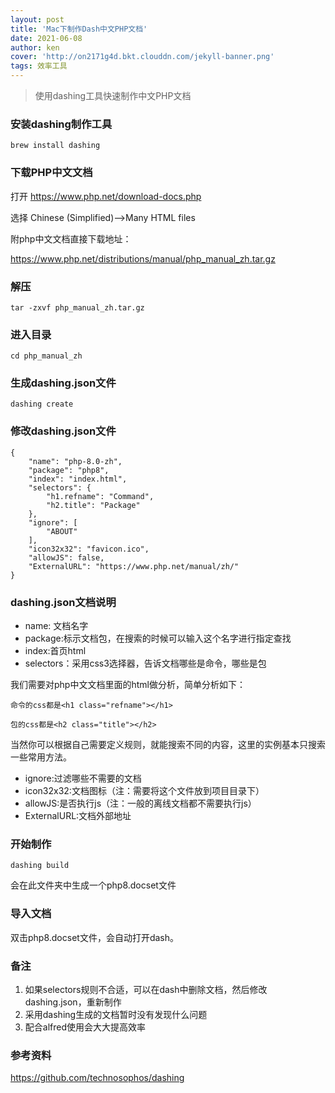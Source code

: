 ```yaml
---
layout: post
title: 'Mac下制作Dash中文PHP文档'
date: 2021-06-08
author: ken
cover: 'http://on2171g4d.bkt.clouddn.com/jekyll-banner.png'
tags: 效率工具
---
```


> 使用dashing工具快速制作中文PHP文档

### 安装dashing制作工具
    brew install dashing

### 下载PHP中文文档
打开 https://www.php.net/download-docs.php

选择 Chinese (Simplified)-->Many HTML files

附php中文文档直接下载地址：

https://www.php.net/distributions/manual/php_manual_zh.tar.gz

### 解压
    tar -zxvf php_manual_zh.tar.gz

### 进入目录
    cd php_manual_zh

### 生成dashing.json文件
    dashing create

### 修改dashing.json文件
```
{
    "name": "php-8.0-zh",
    "package": "php8",
    "index": "index.html",
    "selectors": {
        "h1.refname": "Command",
        "h2.title": "Package"
    },
    "ignore": [
        "ABOUT"
    ],
    "icon32x32": "favicon.ico",
    "allowJS": false,
    "ExternalURL": "https://www.php.net/manual/zh/"
}
```

### dashing.json文档说明
- name: 文档名字
- package:标示文档包，在搜索的时候可以输入这个名字进行指定查找
- index:首页html
- selectors：采用css3选择器，告诉文档哪些是命令，哪些是包

我们需要对php中文文档里面的html做分析，简单分析如下：

    命令的css都是<h1 class="refname"></h1>
    
    包的css都是<h2 class="title"></h2>

当然你可以根据自己需要定义规则，就能搜索不同的内容，这里的实例基本只搜索一些常用方法。

- ignore:过滤哪些不需要的文档
- icon32x32:文档图标（注：需要将这个文件放到项目目录下）
- allowJS:是否执行js（注：一般的离线文档都不需要执行js）
- ExternalURL:文档外部地址

### 开始制作
    dashing build

会在此文件夹中生成一个php8.docset文件

### 导入文档
双击php8.docset文件，会自动打开dash。

### 备注
1. 如果selectors规则不合适，可以在dash中删除文档，然后修改dashing.json，重新制作
2. 采用dashing生成的文档暂时没有发现什么问题
3. 配合alfred使用会大大提高效率

### 参考资料
https://github.com/technosophos/dashing
